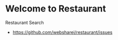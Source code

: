 Welcome to Restaurant
==============

Restaurant Search<br>
* https://github.com/websharei/restaurant/issues
